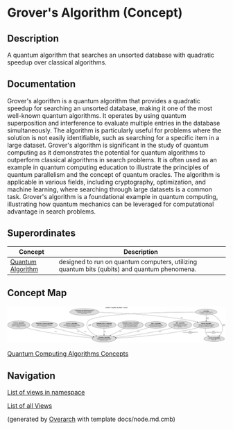 
# Grover's Algorithm (Concept)
## Description
A quantum algorithm that searches an unsorted database with quadratic speedup over classical algorithms.


## Documentation
Grover's algorithm is a quantum algorithm that provides a quadratic speedup
         for searching an unsorted database, making it one of the most well-known quantum algorithms.
         It operates by using quantum superposition and interference to evaluate multiple entries in the database simultaneously.
         The algorithm is particularly useful for problems where the solution is not easily identifiable, such as searching
         for a specific item in a large dataset.
         Grover's algorithm is significant in the study of quantum computing as it demonstrates the potential for quantum algorithms to outperform classical algorithms in search problems.
         It is often used as an example in quantum computing education to illustrate the principles of quantum parallelism and the concept of quantum oracles.
         The algorithm is applicable in various fields, including cryptography, optimization, and machine learning, where searching through large datasets is a common task.
         Grover's algorithm is a foundational example in quantum computing,
         illustrating how quantum mechanics can be leveraged for computational advantage in search problems.
## Superordinates
| Concept | Description |
|---|---|
| [Quantum Algorithm](../../../software-development/quantum-computing/algorithm/quantum-algorithm.md)| designed to run on quantum computers, utilizing quantum bits (qubits) and quantum phenomena. |

## Concept Map
![Quantum Computing Algorithms Concepts](../../../software-development/quantum-computing/algorithm/concept-view.png)

[Quantum Computing Algorithms Concepts](../../../software-development/quantum-computing/algorithm/concept-view.md)


## Navigation
[List of views in namespace](./views-in-namespace.md)

[List of all Views](../../../views.md)


(generated by [Overarch](https://github.com/soulspace-org/overarch) with template docs/node.md.cmb)
